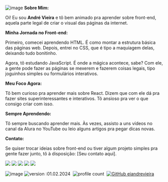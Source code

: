 ![image](https://github.com/eiandrevieira/eiandrevieira/assets/132021448/a6f8a520-1b9a-4984-8aa0-058dec9381b4)
**Sobre Mim:**

Oi! Eu sou **André Vieira** e tô bem animado pra aprender sobre front-end, aquela parte legal de criar o visual das páginas da internet.

**Minha Jornada no Front-end:**

Primeiro, comecei aprendendo HTML. É como montar a estrutura básica das páginas web. Depois, entrei no CSS, que é tipo a maquiagem delas, deixando tudo bonitinho.

Agora, tô estudando JavaScript. É onde a mágica acontece, sabe? Com ele, a gente pode fazer as páginas se mexerem e fazerem coisas legais, tipo joguinhos simples ou formulários interativos.

**Meu Foco Agora:**

Tô bem curioso pra aprender mais sobre React. Dizem que com ele dá pra fazer sites superinteressantes e interativos. Tô ansioso pra ver o que consigo criar com isso.

**Sempre Aprendendo:**

Tô sempre buscando aprender mais. Às vezes, assisto a uns vídeos no canal da Alura no YouTube ou leio alguns artigos pra pegar dicas novas.

**Contato:**

Se quiser trocar ideias sobre front-end ou tiver algum projeto simples pra gente fazer junto, tô à disposição: [Seu contato aqui].

<div dir="auto">
  <a href="https://www.behance.net/eiandrevieira" target="_blank"><img src="https://img.shields.io/badge/Behance-%23333.svg?style=for-the-badge&logo=Behance&logoColor=white" target="_blank"></a>
  <a href="https://www.dribbble.com/eiandrevieira" target="_blank"><img src="https://img.shields.io/badge/dribbble-%23333.svg?style=for-the-badge&logo=dribbble&logoColor=white" target="_blank"></a>
  <a href="https://www.figma.com/@eiandrevieira" target="_blank"><img src="https://img.shields.io/badge/figma-%23333.svg?style=for-the-badge&logo=figma&logoColor=white" target="_blank"></a>
  <a href="mailto:contatoandrevieirasouza@gmail.com" target="_blank"><img src="https://img.shields.io/badge/Gmail-%23333?style=for-the-badge&logo=gmail&logoColor=white" target="_blank"></a>
  <a href="https://instagram.com/eiandrevieira" target="_blank"><img src="https://img.shields.io/badge/Instagram-%23333.svg?style=for-the-badge&logo=Instagram&logoColor=white" target="_blank"></a>
  
![image](https://github.com/eiandrevieira/eiandrevieira/assets/132021448/a4e44ddb-db4f-4113-8536-298bb95afa0d)
![version :01.02.2024](https://img.shields.io/badge/version-01.02.2024-informational)&nbsp;
![profile count](https://komarev.com/ghpvc/?username=eiandrevieira)&nbsp;
[![GitHub eiandrevieira](https://img.shields.io/github/followers/eiandrevieira?label=follow&style=social)](https://github.com/eiandrevieira)&nbsp;
